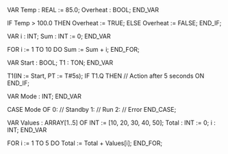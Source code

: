VAR
    Temp : REAL := 85.0;
    Overheat : BOOL;
END_VAR

IF Temp > 100.0 THEN
    Overheat := TRUE;
ELSE
    Overheat := FALSE;
END_IF;

VAR
    i : INT;
    Sum : INT := 0;
END_VAR

FOR i := 1 TO 10 DO
    Sum := Sum + i;
END_FOR;

VAR
    Start : BOOL;
    T1 : TON;
END_VAR

T1(IN := Start, PT := T#5s);
IF T1.Q THEN
    // Action after 5 seconds ON
END_IF;

VAR
    Mode : INT;
END_VAR

CASE Mode OF
    0: // Standby
    1: // Run
    2: // Error
END_CASE;

VAR
    Values : ARRAY[1..5] OF INT := [10, 20, 30, 40, 50];
    Total : INT := 0;
    i : INT;
END_VAR

FOR i := 1 TO 5 DO
    Total := Total + Values[i];
END_FOR;
